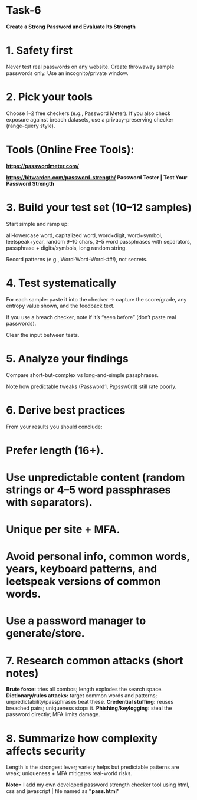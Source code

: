 # Task-6

**Create a Strong Password and Evaluate Its Strength**

# 1. Safety first
Never test real passwords on any website. Create throwaway sample passwords only.
Use an incognito/private window.

# 2. Pick your tools
Choose 1–2 free checkers (e.g., Password Meter). If you also check exposure against breach datasets, use a privacy-preserving checker (range-query style).

# Tools (Online Free Tools):

**https://passwordmeter.com/** 

**https://bitwarden.com/password-strength/ Password Tester | Test Your Password Strength**
# 3. Build your test set (10–12 samples)

Start simple and ramp up:

all-lowercase word, capitalized word, word+digit, word+symbol, leetspeak+year, random 9–10 chars, 3–5 word passphrases with separators, passphrase + digits/symbols, long random string.

Record patterns (e.g., Word-Word-Word-##!), not secrets.

# 4. Test systematically

For each sample: paste it into the checker → capture the score/grade, any entropy value shown, and the feedback text.

If you use a breach checker, note if it’s “seen before” (don’t paste real passwords).

Clear the input between tests.

# 5. Analyze your findings

Compare short-but-complex vs long-and-simple passphrases.

Note how predictable tweaks (Password1, P@ssw0rd) still rate poorly.

# 6. Derive best practices
From your results you should conclude:

# Prefer length (16+).

# Use unpredictable content (random strings or 4–5 word passphrases with separators).

# Unique per site + MFA.

# Avoid personal info, common words, years, keyboard patterns, and leetspeak versions of common words.

# Use a password manager to generate/store.

# 7. Research common attacks (short notes)

**Brute force:** tries all combos; length explodes the search space.
**Dictionary/rules attacks:** target common words and patterns; unpredictability/passphrases beat these.
**Credential stuffing:** reuses breached pairs; uniqueness stops it.
**Phishing/keylogging:** steal the password directly; MFA limits damage.

# 8. Summarize how complexity affects security

Length is the strongest lever; variety helps but predictable patterns are weak; uniqueness + MFA mitigates real-world risks.

**Note=** I add my own developed password strength checker tool using html, css and javascript | file named as **"pass.html"** 
